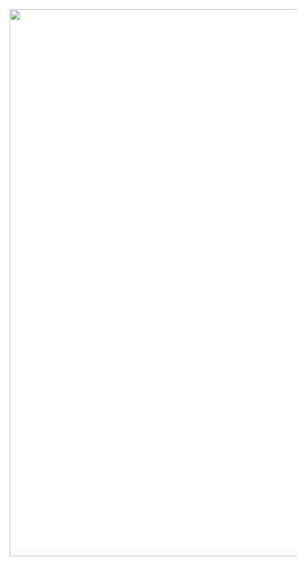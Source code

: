 <img src="https://github-readme-stats.vercel.app/api/top-langs?username=lt25106&locale=en&hide_title=false&langs_count=14&order=2&theme=dark" style="width: 100vw">
